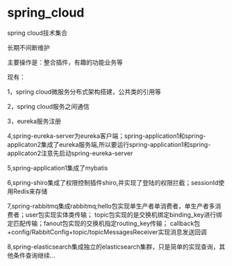# spring_cloud
spring cloud技术集合

长期不间断维护

主要操作是：整合插件，有趣的功能业务等

现有：

1，spring cloud微服务分布式架构搭建，公共类的引用等

2，spring cloud服务之间通信

3，eureka服务注册

4,spring-eureka-server为eureka客户端；spring-application1和spring-applicaton2集成了eureka服务端,所以要运行spring-application1和spring-applicaton2注意先启动spring-eureka-server

5,spring-application1集成了mybatis

6,spring-shiro集成了权限控制插件shiro,并实现了登陆的权限拦截；sessionId使用Redis来存储

7,spring-rabbitmq集成rabbitmq;hello包实现单生产者单消费者，单生产者多消费者；user包实现实体类传输；
	topic包实现的是交换机绑定binding_key进行绑定匹配传输；fanout包实现的交换机指定routing_key传输；
	callback包+config/RabbitConfig+topic/topicMessagesReceiver实现消息发送回调
	
8,spring-elasticsearch集成独立的elasticsearch集群，只是简单的实现查询，其他条件查询继续...
